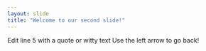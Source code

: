 ```yaml
---
layout: slide
title: "Welcome to our second slide!"
---
```

Edit line 5 with a quote or witty text
Use the left arrow to go back!
